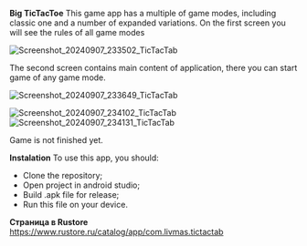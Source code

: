 **Big TicTacToe**
This game app has a multiple of game modes, including classic one and a number of expanded variations.
On the first screen you will see the rules of all game modes

![Screenshot_20240907_233502_TicTacTab](https://github.com/user-attachments/assets/1f2c9ab3-a7ff-464b-a4ed-26bb01f0c991)


The second screen contains main content of application, there you can start game of any game mode.

![Screenshot_20240907_233649_TicTacTab](https://github.com/user-attachments/assets/3c2064a4-b89c-4f23-bd25-b1214c7dbc43)

![Screenshot_20240907_234102_TicTacTab](https://github.com/user-attachments/assets/a02f5b4d-678f-45b6-aa1b-3c2b3cbb44f6)
![Screenshot_20240907_234131_TicTacTab](https://github.com/user-attachments/assets/cb6fa970-a7a2-4130-9068-904311a0ad53)

Game is not finished yet.


**Instalation**
To use this app, you should:
- Clone the repository;
- Open project in android studio;
- Build .apk file for release;
- Run this file on your device.


**Страница в Rustore**
https://www.rustore.ru/catalog/app/com.livmas.tictactab
